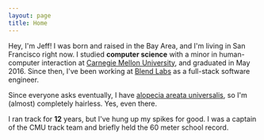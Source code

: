 ```yaml
---
layout: page
title: Home
---
```


Hey, I'm Jeff! I was born and raised in the Bay Area, and I'm living in San Francisco right now. I studied **computer science** with a minor in human-computer interaction at [Carnegie Mellon University](http://cmu.edu/), and graduated in May 2016. Since then, I've been working at [Blend Labs](http://blendlabs.com/) as a full-stack software engineer.

Since everyone asks eventually, I have [alopecia areata universalis](https://en.wikipedia.org/wiki/Alopecia_universalis), so I'm (almost) completely hairless. Yes, even there.

I ran track for **12** years, but I've hung up my spikes for good. I was a captain of the CMU track team and briefly held the 60 meter school record.